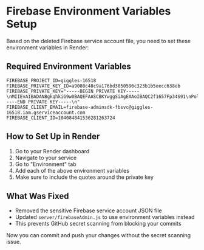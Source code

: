 # Firebase Environment Variables Setup

Based on the deleted Firebase service account file, you need to set these environment variables in Render:

## Required Environment Variables

```
FIREBASE_PROJECT_ID=giggles-16518
FIREBASE_PRIVATE_KEY_ID=a9080c48c9a176bd3050596c323b1b5eecc638eb
FIREBASE_PRIVATE_KEY="-----BEGIN PRIVATE KEY-----\nMIIEvAIBADANBgkqhkiG9w0BAQEFAASCBKYwggSiAgEAAoIBAQC2f1657Fp34S91\nPolY9hn2adDxb86gc7TPLbtBKdh3zKK3P7j3zkqsNb+Z6tNT3qPHX7RnZuXPYCH/\nzQ/Cj02l/pWYAlE3kiVgFnWf+YxB9VSC2i2KQzjoweuyNPCToUeqFqV7hd/kolQ+\nuoDiBhzHcQ6IaDAGFIMoHdJTl+vsXxvijM7k4iniWD6fcI0CVOJNtjh6Ue5CYWZ8\nbpGxC69RNrPzkFqITXMcApPuI76BRV8ERvMqPFaXIcKDcL7kVyIRieTF4Ez37z8L\nzBZqDF2FlBcd25+4O9yD1b9lSUwCGHEfkoVJOsbX1VposQks4b3SetzX9uKVqJ9Q\n0bsANr61AgMBAAECggEAJhUIo5QMYdkyAc2JtDBwxQCaSxN5gvZ6K8R/f47XntIr\nP0GTG9TmtK5nm9sKe8UpGIziVLR+bqqBFcPJDuDAA4xPU5/iKk47MeSl6XrV15q1\n5rNYDvLNoJZ81FxjOm9MiNP+drr+OFPecBOTmvbLERxIu9K/+LjVkKy+a9a3MsTg\nkCWejx/fIH1J14sAq/IPLBxtnjrcBbMTpG32N3GzsrZaosmlRDdwXp/JH33jtaz3\n7LuiDFq3kYvqnncoEpcW2byCyHwJUUDIuw8CRKINI1Ci2/Rogj1Vr7zKEifwunQE\nCXfkNrRLAzAh5i1nXvC+zan4Id54mz2TxOjRGhT/0QKBgQDpTKeyB9Gmws9YoESz\nthM9I8ZVZPTXbIzGqDv5uUGXv6nbstfVdO/Z9NHWpN3nV9weEBQAfNrua3pt8NeI\n2at3Y2w/ueMuXQ43e85OC/LKXZ5o1r9p+FXjFtnZi3UldbQt2IOBnUHWm0PWFOmK\nad9U9lLUGsajy38u0Ky0sUedxQKBgQDIQUVnzTJQgkaaRWisTWrZR51Urtt7TOux\nsQ9DUQVgxGU5PBPrmVXnLH6QlrpsywGtmyoX2WrS+35xw0vR/L2Lc0dwlg+NaISC\nhw/8WSu2obDMywxFbJm8n8sO5gnDxNIsU/sgW3S/jrhKz6rFAQiVGGY0YtG7bsHG\n0yAiT0AcMQKBgDLxyUDIElDvA2YgAUCZBtR4BmxJUmnkS01qGUar3JXthYLzJ8x1\n75ZRrqzHbamB9xAdhLCikxAzKhXt3LMGjTnR3SaBSgmqylr1TxSd6VOlY90S39Od\nJewj5khp+pfGfyTvva/FDkZ1uzd5c5IFEn60F1w3yJ6l5kzrxnrip3fdAoGAPDhE\not52DvfeO2479/Sf+Q8sJNcgcYfEKP9R07B9qYfl2LxUUTkfOBGNTfXFwgmaS5ap\npdpf4Wp3r8ZG+rLCXTkhdp3pt2CC2K29BOnb12PwQuWcnxP1d1+mNKjArvp1KZdn\noWdfSGumx/iDJhMVfaCEu6Qr5e18oEnFFAw4/0ECgYA4c/SnDx3+eFYjVY1ZLFFf\n9+oLxOOBH4RwmbVWGX1xliBLkAZGucL78QIBNArt5/nU1vmKCyAgRFfbNlbK+xAn\n5lOqekW94CRblouoAzhF5e5RUS/Tu27Oig0/rsJlTTDo1e/YcosM3JUsYxRDs0pu\nJKbRQunMJBKPBIdTsVe1vA==\n-----END PRIVATE KEY-----\n"
FIREBASE_CLIENT_EMAIL=firebase-adminsdk-fbsvc@giggles-16518.iam.gserviceaccount.com
FIREBASE_CLIENT_ID=104084841536281263724
```

## How to Set Up in Render

1. Go to your Render dashboard
2. Navigate to your service
3. Go to "Environment" tab
4. Add each of the above environment variables
5. Make sure to include the quotes around the private key

## What Was Fixed

- Removed the sensitive Firebase service account JSON file
- Updated `server/firebaseAdmin.js` to use environment variables instead
- This prevents GitHub secret scanning from blocking your commits

Now you can commit and push your changes without the secret scanning issue.
